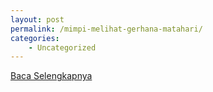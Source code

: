```yaml
---
layout: post
permalink: /mimpi-melihat-gerhana-matahari/
categories:
    - Uncategorized
---
```


[Baca Selengkapnya](/03)